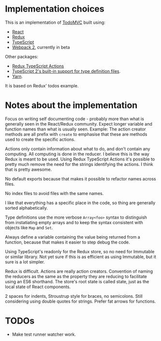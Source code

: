# Implementation choices

This is an implementation of [TodoMVC](http://todomvc.com/) built using:

* [React](http://facebook.github.io/react/)
* [Redux](https://github.com/rackt/redux)
* [TypeScript](http://www.typescriptlang.org/)
* [Webpack 2](http://webpack.js.org/), currently in beta

Other packages:

* [Redux TypeScript Actions](https://github.com/aikoven/redux-typescript-actions)
* [TypeScript 2's built-in support for type definition files](https://blogs.msdn.microsoft.com/typescript/2016/06/15/the-future-of-declaration-files/).
* [Yarn](https://yarnpkg.com/).

It is based on Redux' todos example.

# Notes about the implementation

Focus on writing self documenting code - probably more than what is generally seen in the React/Redux community. Expect longer variable and function names than what is usually seen. Example: The action creator methods are all prefix with `create` to emphasise that these are methods used to create the specific actions.

Actions only contain information about what to do, and don't contain any computing. All computing is done in the reducer. I believe this is the way Redux is meant to be used. Using Redux TypeScript Actions it's possible to pretty much remove the need for the strings identifying the actions. I think that is pretty awesome.

No default exports because that makes it possible to refactor names across files.

No index files to avoid files with the same names.

I like that everything has a specific place in the code, so thing are generally sorted alphabetically.

Type definitions use the more verbose `Array<foo>` syntax to distinguish from instatiating empty arrays and to keep the syntax consistent with objects like `Map` and `Set`.

Always define a variable containing the value being returned from a function, because that makes it easier to step debug the code.

Using TypeScript's readonly for the Redux store, so no need for Immutable or similar library. Not yet sure if this is as efficient as using Immutable, but it sure is a lot simpler.

Redux is difficult. Actions are really action creators. Convention of naming the reducers as the same as the property they are reducing to facilitate using an ES6 shorthand. The store's root state is called state, just as the local state of React components.

2 spaces for indents, Stroustrup style for braces, no semicolons. Still considering using double quotes for strings. Prefer fat arrows for functions.

# TODOs

* Make test runner watcher work.